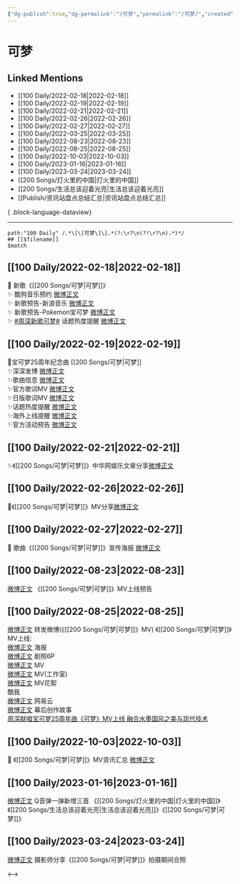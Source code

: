 ```yaml
---
{"dg-publish":true,"dg-permalink":"/可梦","permalink":"/可梦/","created":"2022-12-07T16:17:22.000+08:00","updated":"2023-04-10T15:35:16.000+08:00"}
---
```


# 可梦

## Linked Mentions
- [[100 Daily/2022-02-18\|2022-02-18]]
- [[100 Daily/2022-02-19\|2022-02-19]]
- [[100 Daily/2022-02-21\|2022-02-21]]
- [[100 Daily/2022-02-26\|2022-02-26]]
- [[100 Daily/2022-02-27\|2022-02-27]]
- [[100 Daily/2022-03-25\|2022-03-25]]
- [[100 Daily/2022-08-23\|2022-08-23]]
- [[100 Daily/2022-08-25\|2022-08-25]]
- [[100 Daily/2022-10-03\|2022-10-03]]
- [[100 Daily/2023-01-16\|2023-01-16]]
- [[100 Daily/2023-03-24\|2023-03-24]]
- [[200 Songs/灯火里的中国\|灯火里的中国]]
- [[200 Songs/生活总该迎着光亮\|生活总该迎着光亮]]
- [[Publish/资讯站盘点总结汇总\|资讯站盘点总结汇总]]

{ .block-language-dataview}

---

```expander
path:"100 Daily" /.*\[\[可梦\]\].*(?:\r?\n(?!\r?\n).*)*/
## [[$filename]]
$match
```
## [[100 Daily/2022-02-18\|2022-02-18]]
💫 新歌《[[200 Songs/可梦\|可梦]]》  
✨ 酷狗音乐预约 [微博正文](https://m.weibo.cn/6466290670/4738208409848597)  
✨ 新歌预告-新浪音乐 [微博正文](https://m.weibo.cn/6466290670/4738165643936514)  
✨ 新歌预告-Pokemon宝可梦 [微博正文](https://m.weibo.cn/6466290670/4738165258584545)  
✨ [#周深新歌可梦#](https://s.weibo.com/weibo?q=%23%E5%91%A8%E6%B7%B1%E6%96%B0%E6%AD%8C%E5%8F%AF%E6%A2%A6%23) 话题热度提醒 [微博正文](https://m.weibo.cn/6466290670/4738203582732470)
## [[100 Daily/2022-02-19\|2022-02-19]]
🌟宝可梦25周年纪念曲 [[200 Songs/可梦\|可梦]]  
✨深深发博 [微博正文](https://m.weibo.cn/6466290670/4738532848174938)  
✨歌曲信息 [微博正文](https://m.weibo.cn/6466290670/4738377662072140)  
✨官方歌词MV [微博正文](https://m.weibo.cn/6466290670/4738533175069044)  
✨日版歌词MV [微博正文](https://m.weibo.cn/6466290670/4738614922316702)  
✨话题热度提醒 [微博正文](https://m.weibo.cn/6466290670/4738554065850776)  
✨海外上线提醒 [微博正文](https://m.weibo.cn/6466290670/4738580142884482)  
✨官方活动预告 [微博正文](https://m.weibo.cn/6466290670/4738700255430501)
## [[100 Daily/2022-02-21\|2022-02-21]]
✨《[[200 Songs/可梦\|可梦]]》中华网娱乐文章分享[微博正文](https://m.weibo.cn/6466290670/4739310837043120)
## [[100 Daily/2022-02-26\|2022-02-26]]
🌟《[[200 Songs/可梦\|可梦]]》MV分享[微博正文](https://weibo.com/detail/4741186956558459)
## [[100 Daily/2022-02-27\|2022-02-27]]
💫 歌曲《[[200 Songs/可梦\|可梦]]》宣传海报 [微博正文](https://m.weibo.cn/6466290670/4741559658483645)
## [[100 Daily/2022-08-23\|2022-08-23]]
[微博正文](https://m.weibo.cn/6509152617/4805747445603527) 《[[200 Songs/可梦\|可梦]]》MV上线预告
## [[100 Daily/2022-08-25\|2022-08-25]]
[微博正文](https://m.weibo.cn/1736988591/4806327904503400) 转发微博(《[[200 Songs/可梦\|可梦]]》MV)
《[[200 Songs/可梦\|可梦]]》MV上线:  
[微博正文](https://m.weibo.cn/6305628151/4806277022875851) 海报  
[微博正文](https://m.weibo.cn/6305628151/4806352524546186) 剧照6P  
[微博正文](https://m.weibo.cn/6305628151/4806292134173739) MV  
[微博正文](https://m.weibo.cn/7478855230/4806294638957798) MV(工作室)  
[微博正文](https://m.weibo.cn/6305628151/4806412926454449) MV花絮  
[](https://m.weibo.cn/1738434147/4806292240339093) 酷我  
[微博正文](https://m.weibo.cn/1721030997/4806428029881463) 网易云  
[微博正文](https://m.weibo.cn/6305628151/4806458225201888) 幕后创作故事  
[周深献唱宝可梦25周年曲《可梦》MV上线 融合水墨国风之美与现代技术](https://weibo.cn/sinaurl?u=http%3A%2F%2Fh5.ent.ynet.com%2F2022%2F08%2F25%2F3511791t1263_3.html)
## [[100 Daily/2022-10-03\|2022-10-03]]
🌟 《[[200 Songs/可梦\|可梦]]》MV资讯汇总 [微博正文](https://m.weibo.cn/6466290670/4820540165195304)
## [[100 Daily/2023-01-16\|2023-01-16]]
[微博正文](https://m.weibo.cn/7217705140/4858462394386869) Q音弹一弹新增三首 《[[200 Songs/灯火里的中国\|灯火里的中国]]》《[[200 Songs/生活总该迎着光亮\|生活总该迎着光亮]]》《[[200 Songs/可梦\|可梦]]》
## [[100 Daily/2023-03-24\|2023-03-24]]
[微博正文](https://weibo.com/7495641082/4882898773874651) 摄影师分享《[[200 Songs/可梦\|可梦]]》拍摄期间合照

<-->